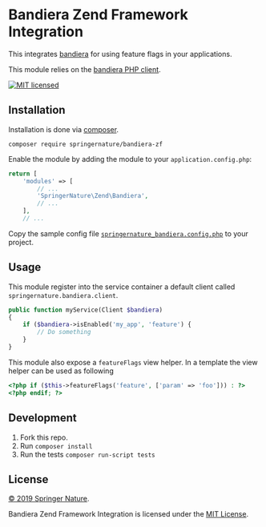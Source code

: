 # Bandiera Zend Framework Integration

This integrates [bandiera](https://github.com/springernature/bandiera) for using feature flags in your applications. 

This module relies on the [bandiera PHP client](https://github.com/springernature/bandiera-client-php).

[![MIT licensed][shield-license]][info-license]

## Installation

Installation is done via [composer](https://getcomposer.org/). 


`composer require springernature/bandiera-zf`

Enable the module by adding the module to your `application.config.php`:

```php
return [
    'modules' => [
        // ...
        'SpringerNature\Zend\Bandiera',
        // ...
    ],
    // ...
```

Copy the sample config file [`springernature_bandiera.config.php`](config/springernature_bandiera.config.php) to your project.

## Usage

This module register into the service container a default client called `springernature.bandiera.client`.

```php
public function myService(Client $bandiera)
{
    if ($bandiera->isEnabled('my_app', 'feature') {
        // Do something
    }
}
```

This module also expose a `featureFlags` view helper. In a template the view helper can be used as following

```php
<?php if ($this->featureFlags('feature', ['param' => 'foo'])) : ?>
<?php endif; ?>
```



## Development

1. Fork this repo.
2. Run `composer install`
2. Run the tests `composer run-script tests`

## License

[&copy; 2019 Springer Nature](LICENSE.txt).

Bandiera Zend Framework Integration is licensed under the [MIT License][mit]. 

[mit]: http://opensource.org/licenses/mit-license.php
[info-license]: LICENSE
[info-build]: https://travis-ci.org/springernature/bandiera-zf
[shield-license]: https://img.shields.io/badge/license-MIT-blue.svg
[shield-build]: https://img.shields.io/travis/springernature/bandiera-zf/master.svg
